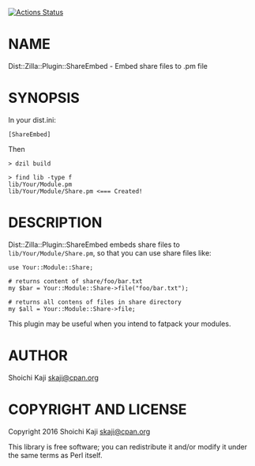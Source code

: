 [![Actions Status](https://github.com/skaji/Dist-Zilla-Plugin-ShareEmbed/workflows/linux/badge.svg)](https://github.com/skaji/Dist-Zilla-Plugin-ShareEmbed/actions)

# NAME

Dist::Zilla::Plugin::ShareEmbed - Embed share files to .pm file

# SYNOPSIS

In your dist.ini:

    [ShareEmbed]

Then

    > dzil build

    > find lib -type f
    lib/Your/Module.pm
    lib/Your/Module/Share.pm <=== Created!

# DESCRIPTION

Dist::Zilla::Plugin::ShareEmbed embeds share files to `lib/Your/Module/Share.pm`,
so that you can use share files like:

    use Your::Module::Share;

    # returns content of share/foo/bar.txt
    my $bar = Your::Module::Share->file("foo/bar.txt");

    # returns all contens of files in share directory
    my $all = Your::Module::Share->file;

This plugin may be useful when you intend to fatpack your modules.

# AUTHOR

Shoichi Kaji <skaji@cpan.org>

# COPYRIGHT AND LICENSE

Copyright 2016 Shoichi Kaji <skaji@cpan.org>

This library is free software; you can redistribute it and/or modify
it under the same terms as Perl itself.
